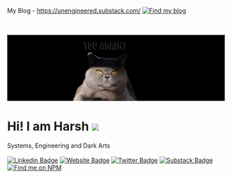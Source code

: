 My Blog - https://unengineered.substack.com/
[![Find my blog](https://img.shields.io/badge/Website-3b5998?style=flat-square&logo=google-chrome&logoColor=white)](https://unengineered.substack.com/)																	
 
</br></br>
![](https://raw.githubusercontent.com/josharsh/Josharsh/master/backdropnew.png)
<br/>
# Hi! I am Harsh <img src="https://media.giphy.com/media/hvRJCLFzcasrR4ia7z/giphy.gif" width="25px">
Systems, Engineering and Dark Arts </br></br>
[![Linkedin Badge](https://img.shields.io/badge/-LinkedIn-0e76a8?style=flat-square&logo=Linkedin&logoColor=white)](https://linkedin.com/in/josharsh)
[![Website Badge](https://img.shields.io/badge/Website-3b5998?style=flat-square&logo=google-chrome&logoColor=white)](https://josharsh.herokuapp.in )
[![Twitter Badge](https://img.shields.io/badge/-Twitter-00acee?style=flat-square&logo=Twitter&logoColor=white)](https://twitter.com/josharsh1)
[![Substack Badge](https://img.shields.io/badge/substack-blue?style=flat-square&logo=Instagram&logoColor=white)](https://josharsh.substack.com_)
[![Find me on NPM](https://img.shields.io/badge/find%20me%20on%20npm-red)](https://npmjs.com/~josharsh)
																		
 
